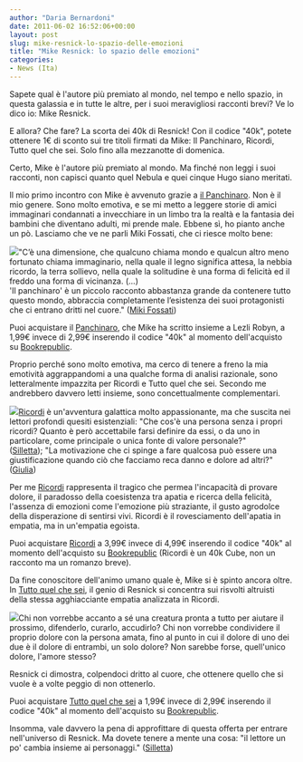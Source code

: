 ```yaml
---
author: "Daria Bernardoni"
date: 2011-06-02 16:52:06+00:00
layout: post
slug: mike-resnick-lo-spazio-delle-emozioni
title: "Mike Resnick: lo spazio delle emozioni"
categories:
- News (Ita)
---
```


Sapete qual è l'autore più premiato al mondo, nel tempo e nello spazio, in questa galassia e in tutte le altre, per i suoi meravigliosi racconti brevi? Ve lo dico io: Mike Resnick.

E allora? Che fare? La scorta dei 40k di Resnick! Con il codice "40k", potete ottenere 1€ di sconto sui tre titoli firmati da Mike: Il Panchinaro, Ricordi, Tutto quel che sei. Solo fino alla mezzanotte di domenica.

Certo, Mike è l'autore più premiato al mondo. Ma finché non leggi i suoi racconti, non capisci quanto quel Nebula e quei cinque Hugo siano meritati.

Il mio primo incontro con Mike è avvenuto grazie a [il Panchinaro](http://www.bookrepublic.it/book/9788865860267-il-panchinaro/?utm_source=blog&utm_medium=post&utm_campaign=weekend40k). Non è il mio genere. Sono molto emotiva, e se mi metto a leggere storie di amici immaginari condannati a invecchiare in un limbo tra la realtà e la fantasia dei bambini che diventano adulti, mi prende male. Ebbene sì, ho pianto anche un pò. Lasciamo che ve ne parli Miki Fossati, che ci riesce molto bene:

[![](http://www.40kbooks.com/wp-content/uploads/cover12-208x300.jpg)](http://www.bookrepublic.it/book/9788865860267-il-panchinaro/?utm_source=blog&utm_medium=post&utm_campaign=weekend40k)"C’è una dimensione, che qualcuno chiama mondo e qualcun altro meno fortunato chiama immaginario, nella quale il legno significa attesa, la nebbia ricordo, la terra sollievo, nella quale la solitudine è una forma di felicità ed il freddo una forma di vicinanza. (...)  
'Il panchinaro' è un piccolo racconto abbastanza grande da contenere tutto questo mondo, abbraccia completamente l’esistenza dei suoi protagonisti che ci entrano dritti nel cuore." ([Miki Fossati](http://www.goodreads.com/review/show/134347907))

Puoi acquistare il [Panchinaro](http://www.bookrepublic.it/book/9788865860267-il-panchinaro/?utm_source=blog&utm_medium=post&utm_campaign=weekend40k), che Mike ha scritto insieme a Lezli Robyn, a 1,99€ invece di 2,99€ inserendo il codice "40k" al momento dell'acquisto su [Bookrepublic](http://www.bookrepublic.it/book/9788865860267-il-panchinaro/?utm_source=blog&utm_medium=post&utm_campaign=weekend40k).

Proprio perché sono molto emotiva, ma cerco di tenere a freno la mia emotività aggrappandomi a una qualche forma di analisi razionale, sono letteralmente impazzita per Ricordi e Tutto quel che sei. Secondo me andrebbero davvero letti insieme, sono concettualmente complementari.

[![](http://www.40kbooks.com/wp-content/uploads/cover13-208x300.jpg)](http://www.bookrepublic.it/book/9788865860533-ricordi/?utm_source=blog&utm_medium=post&utm_campaign=weekend40k)[Ricordi](http://www.bookrepublic.it/book/9788865860533-ricordi/?utm_source=blog&utm_medium=post&utm_campaign=weekend40k) è un'avventura galattica molto appassionante, ma che suscita nei lettori profondi quesiti esistenziali: "Che cos'è una persona senza i propri ricordi? Quanto è però accettabile farsi definire da essi, o da uno in particolare, come principale o unica fonte di valore personale?" ([Silletta](http://www.goodreads.com/review/show/159714928)); "La motivazione che ci spinge a fare qualcosa può essere una giustificazione quando ciò che facciamo reca danno e dolore ad altri?" ([Giulia](http://www.goodreads.com/review/show/154917702))

Per me [Ricordi](http://www.bookrepublic.it/book/9788865860533-ricordi/?utm_source=blog&utm_medium=post&utm_campaign=weekend40k) rappresenta il tragico che permea l'incapacità di provare dolore, il paradosso della coesistenza tra apatia e ricerca della felicità, l'assenza di emozioni come l'emozione più straziante, il gusto agrodolce della disperazione di sentirsi vivi. Ricordi è il rovesciamento dell'apatia in empatia, ma in un'empatia egoista.

Puoi acquistare [Ricordi](http://www.bookrepublic.it/book/9788865860533-ricordi/?utm_source=blog&utm_medium=post&utm_campaign=weekend40k) a 3,99€ invece di 4,99€ inserendo il codice "40k" al momento dell'acquisto su [Bookrepublic](http://www.bookrepublic.it/book/9788865860533-ricordi/?utm_source=blog&utm_medium=post&utm_campaign=weekend40k) (Ricordi è un 40k Cube, non un racconto ma un romanzo breve).

Da fine conoscitore dell'animo umano quale è, Mike si è spinto ancora oltre. In [Tutto quel che sei](http://www.bookrepublic.it/book/9788865860588-tutto-quel-che-sei/?utm_source=blog&utm_medium=post&utm_campaign=weekend40k), il genio di Resnick si concentra sui risvolti altruisti della stessa agghiacciante empatia analizzata in Ricordi.

[![](http://www.40kbooks.com/wp-content/uploads/cover14-208x300.jpg)](http://www.40kbooks.com/?attachment_id=9322)Chi non vorrebbe accanto a sé una creatura pronta a tutto per aiutare il prossimo, difenderlo, curarlo, accudirlo? Chi non vorrebbe condividere il proprio dolore con la persona amata, fino al punto in cui il dolore di uno dei due è il dolore di entrambi, un solo dolore? Non sarebbe forse, quell'unico dolore, l'amore stesso?

Resnick ci dimostra, colpendoci dritto al cuore, che ottenere quello che si vuole è a volte peggio di non ottenerlo.

Puoi acquistare [Tutto quel che sei](http://www.bookrepublic.it/book/9788865860588-tutto-quel-che-sei/?utm_source=blog&utm_medium=post&utm_campaign=weekend40k) a 1,99€ invece di 2,99€ inserendo il codice "40k" al momento dell'acquisto su [Bookrepublic](http://www.bookrepublic.it/book/9788865860588-tutto-quel-che-sei/?utm_source=blog&utm_medium=post&utm_campaign=weekend40k).

Insomma, vale davvero la pena di approfittare di questa offerta per entrare nell'universo di Resnick. Ma dovete tenere a mente una cosa: "il lettore un po' cambia insieme ai personaggi." ([Silletta](http://www.goodreads.com/review/show/165755701))
